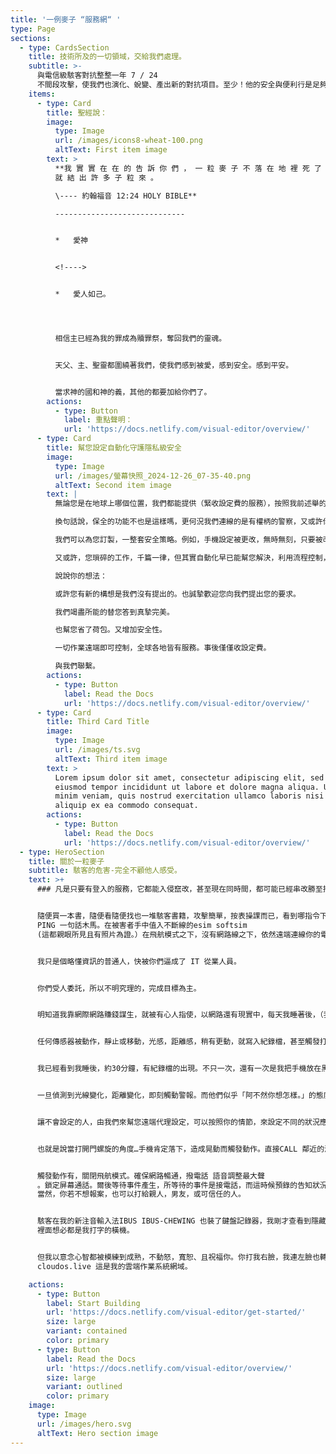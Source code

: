 ```yaml
---
title: '一例麥子 “服務網“ '
type: Page
sections:
  - type: CardsSection
    title: 技術所及的一切領域，交給我們處理。
    subtitle: >-
      與電信級駭客對抗整整一年 7 / 24
      不間段攻擊，使我們也演化、蛻變、產出新的對抗項目。至少！他的安全與便利行是足夠的。我們白白的提供給護連網上的使用者使用。並加以闡述觀念。當台灣資安的一把推手。推廣資訊安全，並讓大家明白，網路針對，是種霸凌，它比電子腳鐐還要可怕的多，我處於警省的狀態下，依靠有限的資源。發展出連駭客也無可攻破的系統。但前提是免登入。
    items:
      - type: Card
        title: 聖經說：
        image:
          type: Image
          url: /images/icons8-wheat-100.png
          altText: First item image
        text: >
          **我 實 實 在 在 的 告 訴 你 們 ， 一 粒 麥 子 不 落 在 地 裡 死 了 ， 仍 舊 是 一 粒 ， 若 是 死 了 ，
          就 結 出 許 多 子 粒 來 。

          \---- 約翰福音 12:24 HOLY BIBLE**

          -----------------------------


          *   愛神


          <!---->


          *   愛人如己。




          相信主已經為我的罪成為贖罪祭，奪回我們的靈魂。


          天父、主、聖靈都圍繞著我們，使我們感到被愛，感到安全。感到平安。


          當求神的國和神的義，其他的都要加給你們了。
        actions:
          - type: Button
            label: 重點聲明：
            url: 'https://docs.netlify.com/visual-editor/overview/'
      - type: Card
        title: 幫您設定自動化守護隱私級安全
        image:
          type: Image
          url: /images/螢幕快照_2024-12-26_07-35-40.png
          altText: Second item image
        text: |
          無論您是在地球上哪個位置，我們都能提供（緊收設定費的服務），按照我前述舉的例子，有人打開門電話自動報警。

          換句話說，保全的功能不也是這樣嗎，更何況我們連線的是有權柄的警察，又或許你想打給家人，或信賴的人。

          我們可以為您訂製，一整套安全策略。例如，手機設定被更改，無時無刻，只要被改動一個小項目，即會觸動事件。

          又或許，您瑣碎的工作，千篇一律，但其實自動化早已能幫您解決，利用流程控制，我們輕易的完成重複枯燥的工作。

          說說你的想法：

          或許您有新的構想是我們沒有提出的。也誠摯歡迎您向我們提出您的要求。

          我們竭盡所能的替您答到真摯完美。

          也幫您省了荷包。又增加安全性。

          一切作業遠端即可控制，全球各地皆有服務。事後僅僅收設定費。

          與我們聯繫。
        actions:
          - type: Button
            label: Read the Docs
            url: 'https://docs.netlify.com/visual-editor/overview/'
      - type: Card
        title: Third Card Title
        image:
          type: Image
          url: /images/ts.svg
          altText: Third item image
        text: >
          Lorem ipsum dolor sit amet, consectetur adipiscing elit, sed do
          eiusmod tempor incididunt ut labore et dolore magna aliqua. Ut enim ad
          minim veniam, quis nostrud exercitation ullamco laboris nisi ut
          aliquip ex ea commodo consequat.
        actions:
          - type: Button
            label: Read the Docs
            url: 'https://docs.netlify.com/visual-editor/overview/'
  - type: HeroSection
    title: 關於一粒麥子
    subtitle: 駭客的危害-完全不顧他人感受。
    text: >+
      ### 凡是只要有登入的服務，它都能入侵竄改，甚至現在同時間，都可能已經串改勝至把被用信箱，兩步驟驗證的權限奪去了。


      隨便買一本書，隨便看隨便找也一堆駭客書籍，攻擊簡單，按表操課而已，看到哪指令下到哪，而真正值得敬畏的是那些日以繼夜的修復以及偵錯的偉大資安人員們，他們就像瘋子（比喻）拿了菜刀往路上隨機砍人，試問砍人須不需要教學？但是你有想到被害者嘛？你這一串死亡之
      PING 一句話木馬。在被害者手中值入不斷線的esim softsim
      (這都親眼所見且有照片為證。）在飛航模式之下，沒有網路線之下，依然遠端連線你的電腦。


      我只是個略懂資訊的普通人，快被你們逼成了 IT 從業人員。


      你們受人委託，所以不明究理的，完成目標為主。


      明知道我靠網際網路賺錢謀生，就被有心人指使，以網路還有現實中，每天我睡著後，（我有使用自動化）只要偵測我睡著即會開啟守護模式。


      任何傳感器被動作，靜止或移動，光感，距離感，稍有更動，就寫入紀錄檔，甚至觸發打我預先錄製的電話語音給鄰近派出所。


      我已經看到我睡後，約30分鐘，有紀錄檔的出現。不只一次，還有一次是我把手機放在黑盒子裏，故意讓他開那個精緻的盒子，使光漏進去。


      一旦偵測到光線變化，距離變化，即刻觸動警報。而他們似乎「阿不然你想怎樣。」的態度，至台灣律法於無物。雖然這也可成為服務。


      讓不會設定的人，由我們來幫您遠端代理設定，可以按照你的情節，來設定不同的狀況應變。如我把手機放在門把上。此時觸發條件為（晃動）


      也就是說當打開門螺旋的角度…手機肯定落下，造成晃動而觸發動作。直接CALL 鄰近的派出所，使用我預先錄製好的語音，告訴他們所在地。


      觸發動作有，關閉飛航模式。確保網路暢通，撥電話 語音調整最大聲
      。鎖定屏幕通話。爾後等待事件產生，所等待的事件是接電話，而這時候預錄的告知狀況以及地址就直接以話筒的聲音…傳遞到鄰近派出所。 
      當然，你若不想報案，也可以打給親人，男友，或可信任的人。


      駭客在我的新注音輸入法IBUS IBUS-CHEWING 也裝了鍵盤記錄器，我剛才查看到隱藏檔案，是 CHEWING.BIN
      裡面想必都是我打字的橫機。


      但我以意念心智都被模練到成熟，不動怒，寬恕、且祝福你。你打我右臉，我連左臉也轉過來由你打。陪同走一里路，我培你走二里。要我裡衣，我給你外衣。這個網站，不知道能維持多久，因為他不會一次毀壞，或許可能會假扮我，而刪除，更動一些關鍵內容。我買的網域價值上萬，都被盜用到討不回來
      cloudos.live 這是我的雲端作業系統網域。

    actions:
      - type: Button
        label: Start Building
        url: 'https://docs.netlify.com/visual-editor/get-started/'
        size: large
        variant: contained
        color: primary
      - type: Button
        label: Read the Docs
        url: 'https://docs.netlify.com/visual-editor/overview/'
        size: large
        variant: outlined
        color: primary
    image:
      type: Image
      url: /images/hero.svg
      altText: Hero section image
---
```


